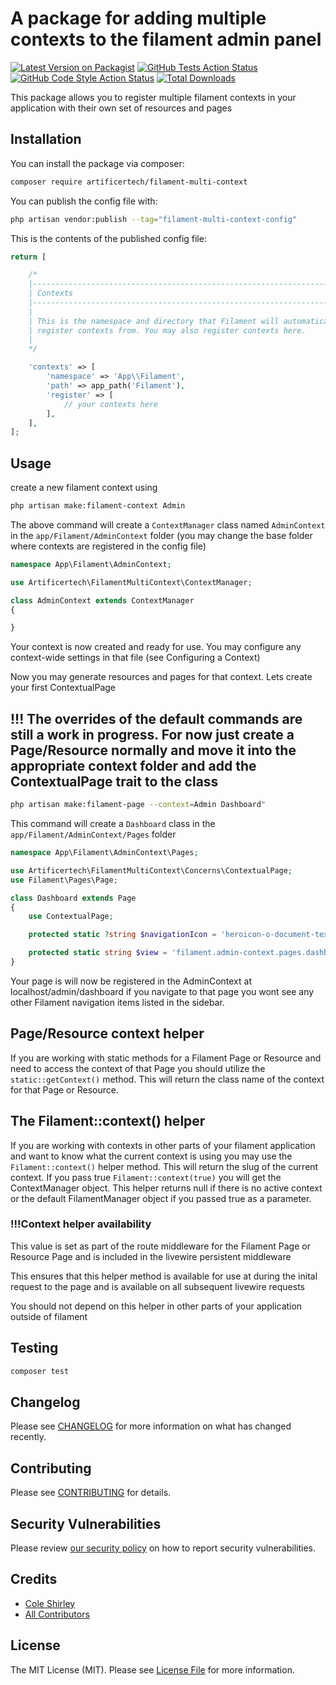 # A package for adding multiple contexts to the filament admin panel

[![Latest Version on Packagist](https://img.shields.io/packagist/v/artificertech/filament-multi-context.svg?style=flat-square)](https://packagist.org/packages/artificertech/filament-multi-context)
[![GitHub Tests Action Status](https://img.shields.io/github/workflow/status/artificertech/filament-multi-context/run-tests?label=tests)](https://github.com/artificertech/filament-multi-context/actions?query=workflow%3Arun-tests+branch%3Amain)
[![GitHub Code Style Action Status](https://img.shields.io/github/workflow/status/artificertech/filament-multi-context/Check%20&%20fix%20styling?label=code%20style)](https://github.com/artificertech/filament-multi-context/actions?query=workflow%3A"Check+%26+fix+styling"+branch%3Amain)
[![Total Downloads](https://img.shields.io/packagist/dt/artificertech/filament-multi-context.svg?style=flat-square)](https://packagist.org/packages/artificertech/filament-multi-context)

This package allows you to register multiple filament contexts in your application with their own set of resources and pages

## Installation

You can install the package via composer:

```bash
composer require artificertech/filament-multi-context
```

You can publish the config file with:

```bash
php artisan vendor:publish --tag="filament-multi-context-config"
```

This is the contents of the published config file:

```php
return [

    /*
    |--------------------------------------------------------------------------
    | Contexts
    |--------------------------------------------------------------------------
    |
    | This is the namespace and directory that Filament will automatically
    | register contexts from. You may also register contexts here.
    |
    */

    'contexts' => [
        'namespace' => 'App\\Filament',
        'path' => app_path('Filament'),
        'register' => [
            // your contexts here
        ],
    ],
];

```

## Usage

create a new filament context using

```bash
php artisan make:filament-context Admin
```

The above command will create a `ContextManager` class named `AdminContext` in the `app/Filament/AdminContext` folder (you may change the base folder where contexts are registered in the config file)

```php
namespace App\Filament\AdminContext;

use Artificertech\FilamentMultiContext\ContextManager;

class AdminContext extends ContextManager
{

}
```

Your context is now created and ready for use. You may configure any context-wide settings in that file (see Configuring a Context)

Now you may generate resources and pages for that context. Lets create your first ContextualPage

## !!! The overrides of the default commands are still a work in progress. For now just create a Page/Resource normally and move it into the appropriate context folder and add the ContextualPage trait to the class


```bash
php artisan make:filament-page --context=Admin Dashboard"
```

This command will create a `Dashboard` class in the `app/Filament/AdminContext/Pages` folder

```php
namespace App\Filament\AdminContext\Pages;

use Artificertech\FilamentMultiContext\Concerns\ContextualPage;
use Filament\Pages\Page;

class Dashboard extends Page
{
    use ContextualPage;

    protected static ?string $navigationIcon = 'heroicon-o-document-text';

    protected static string $view = 'filament.admin-context.pages.dashboard';
}
```

Your page is will now be registered in the AdminContext at localhost/admin/dashboard if you navigate to that page you wont see any other Filament navigation items listed in the sidebar.

## Page/Resource context helper

If you are working with static methods for a Filament Page or Resource and need to access the context of that Page you should utilize the `static::getContext()` method. This will return the class name of the context for that Page or Resource.

## The Filament::context() helper

If you are working with contexts in other parts of your filament application and want to know what the current context is using you may use the `Filament::context()` helper method. This will return the slug of the current context. If you pass true `Filament::context(true)` you will get the ContextManager object. This helper returns null if there is no active context or the default FilamentManager object if you passed true as a parameter.

### !!!Context helper availability

This value is set  as part of the route middleware for the Filament Page or Resource Page and is included in the livewire persistent middleware

This ensures that this helper method is available for use at during the inital request to the page and is available on all subsequent livewire requests

You should not depend on this helper in other parts of your application outside of filament

## Testing

```bash
composer test
```

## Changelog

Please see [CHANGELOG](CHANGELOG.md) for more information on what has changed recently.

## Contributing

Please see [CONTRIBUTING](https://github.com/spatie/.github/blob/main/CONTRIBUTING.md) for details.

## Security Vulnerabilities

Please review [our security policy](../../security/policy) on how to report security vulnerabilities.

## Credits

- [Cole Shirley](https://github.com/cole.shirley)
- [All Contributors](../../contributors)

## License

The MIT License (MIT). Please see [License File](LICENSE.md) for more information.
